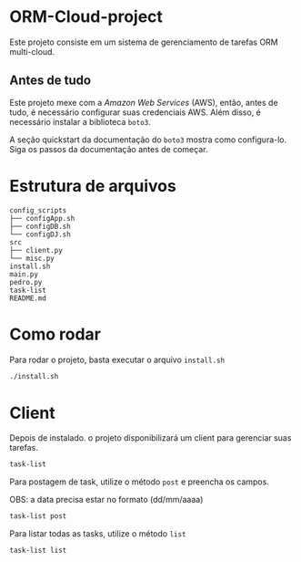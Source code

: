 # ORM-Cloud-project
Este projeto consiste em um sistema de gerenciamento de tarefas ORM multi-cloud.

## Antes de tudo
Este projeto mexe com a *Amazon Web Services* (AWS), então, antes de tudo, é necessário configurar suas credenciais AWS. Além disso, é necessário instalar a biblioteca `boto3`.

A seção quickstart da documentação do `boto3` mostra como configura-lo. Siga os passos da documentação antes de começar.

# Estrutura de arquivos
```
config_scripts
├── configApp.sh
├── configDB.sh
└── configDJ.sh
src
├── client.py
└── misc.py
install.sh
main.py
pedro.py
task-list
README.md
```

# Como rodar

Para rodar o projeto, basta executar o arquivo `install.sh`

```bash
./install.sh
```

# Client

Depois de instalado. o projeto disponibilizará um client para gerenciar suas tarefas.

```bash
task-list
```

Para postagem de task, utilize o método `post` e preencha os campos.

OBS: a data precisa estar no formato (dd/mm/aaaa)
```bash
task-list post
```

Para listar todas as tasks, utilize o método `list`
```bash
task-list list
```